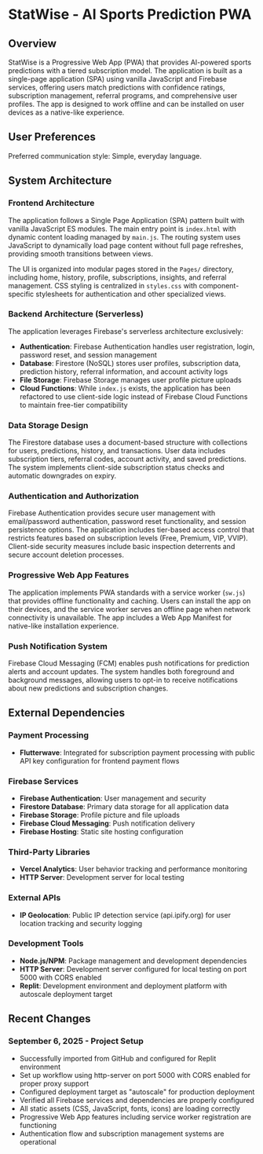 # StatWise - AI Sports Prediction PWA

## Overview

StatWise is a Progressive Web App (PWA) that provides AI-powered sports predictions with a tiered subscription model. The application is built as a single-page application (SPA) using vanilla JavaScript and Firebase services, offering users match predictions with confidence ratings, subscription management, referral programs, and comprehensive user profiles. The app is designed to work offline and can be installed on user devices as a native-like experience.

## User Preferences

Preferred communication style: Simple, everyday language.

## System Architecture

### Frontend Architecture
The application follows a Single Page Application (SPA) pattern built with vanilla JavaScript ES modules. The main entry point is `index.html` with dynamic content loading managed by `main.js`. The routing system uses JavaScript to dynamically load page content without full page refreshes, providing smooth transitions between views.

The UI is organized into modular pages stored in the `Pages/` directory, including home, history, profile, subscriptions, insights, and referral management. CSS styling is centralized in `styles.css` with component-specific stylesheets for authentication and other specialized views.

### Backend Architecture (Serverless)
The application leverages Firebase's serverless architecture exclusively:

- **Authentication**: Firebase Authentication handles user registration, login, password reset, and session management
- **Database**: Firestore (NoSQL) stores user profiles, subscription data, prediction history, referral information, and account activity logs
- **File Storage**: Firebase Storage manages user profile picture uploads
- **Cloud Functions**: While `index.js` exists, the application has been refactored to use client-side logic instead of Firebase Cloud Functions to maintain free-tier compatibility

### Data Storage Design
The Firestore database uses a document-based structure with collections for users, predictions, history, and transactions. User data includes subscription tiers, referral codes, account activity, and saved predictions. The system implements client-side subscription status checks and automatic downgrades on expiry.

### Authentication and Authorization
Firebase Authentication provides secure user management with email/password authentication, password reset functionality, and session persistence options. The application includes tier-based access control that restricts features based on subscription levels (Free, Premium, VIP, VVIP). Client-side security measures include basic inspection deterrents and secure account deletion processes.

### Progressive Web App Features
The application implements PWA standards with a service worker (`sw.js`) that provides offline functionality and caching. Users can install the app on their devices, and the service worker serves an offline page when network connectivity is unavailable. The app includes a Web App Manifest for native-like installation experience.

### Push Notification System
Firebase Cloud Messaging (FCM) enables push notifications for prediction alerts and account updates. The system handles both foreground and background messages, allowing users to opt-in to receive notifications about new predictions and subscription changes.

## External Dependencies

### Payment Processing
- **Flutterwave**: Integrated for subscription payment processing with public API key configuration for frontend payment flows

### Firebase Services
- **Firebase Authentication**: User management and security
- **Firestore Database**: Primary data storage for all application data
- **Firebase Storage**: Profile picture and file uploads
- **Firebase Cloud Messaging**: Push notification delivery
- **Firebase Hosting**: Static site hosting configuration

### Third-Party Libraries
- **Vercel Analytics**: User behavior tracking and performance monitoring
- **HTTP Server**: Development server for local testing

### External APIs
- **IP Geolocation**: Public IP detection service (api.ipify.org) for user location tracking and security logging

### Development Tools
- **Node.js/NPM**: Package management and development dependencies
- **HTTP Server**: Development server configured for local testing on port 5000 with CORS enabled
- **Replit**: Development environment and deployment platform with autoscale deployment target

## Recent Changes

### September 6, 2025 - Project Setup
- Successfully imported from GitHub and configured for Replit environment
- Set up workflow using http-server on port 5000 with CORS enabled for proper proxy support
- Configured deployment target as "autoscale" for production deployment
- Verified all Firebase services and dependencies are properly configured
- All static assets (CSS, JavaScript, fonts, icons) are loading correctly
- Progressive Web App features including service worker registration are functioning
- Authentication flow and subscription management systems are operational